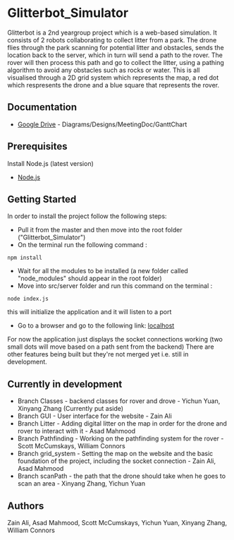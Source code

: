 # Glitterbot_Simulator
Glitterbot is a 2nd yeargroup project which is a web-based simulation. It consists of 2 robots collaborating to collect litter from a park. The drone flies through the park scanning for potential litter and obstacles, sends the location back to the server, which in turn will send a path to the rover. The rover will then process this path and go to collect the litter, using a pathing algorithm to avoid any obstacles such as rocks or water. This is all visualised through a 2D grid system which represents the map, a red dot which respresents the drone and a blue square that represents the rover.
## Documentation
* [Google Drive](https://drive.google.com/open?id=1AVRqvaEoW0lo5PRXyDMAQ6pkdIHL36RG) - Diagrams/Designs/MeetingDoc/GanttChart
## Prerequisites
Install Node.js (latest version)
* [Node.js](https://nodejs.org/it/)
## Getting Started
In order to install the project follow the following steps: 
* Pull it from the master and then move into the root folder ("Glitterbot_Simulator")
* On the terminal run the following command :
```
npm install
```
* Wait for all the modules to be installed (a new folder called "node_modules" should appear in the root folder)
* Move into src/server folder and run this command on the terminal : 
```
node index.js
```
this will initialize the application and it will listen to a port
* Go to a browser and go to the following link: [localhost](http://localhost:3000)

For now the application just displays the socket connections working (two small dots will move based on a path sent from the backend)
There are other features being built but they're not merged yet i.e. still in development.

## Currently in development
* Branch Classes - backend classes for rover and drove - Yichun Yuan, Xinyang Zhang (Currently put aside)
* Branch GUI - User interface for the website - Zain Ali
* Branch Litter - Adding digital litter on the map in order for the drone and rover to interact with it - Asad Mahmood
* Branch Pathfinding - Working on the pathfinding system for the rover - Scott McCumskays, William Connors
* Branch grid_system - Setting the map on the website and the basic foundation of the project, including the socket connection - Zain Ali, Asad Mahmood
* Branch scanPath - the path that the drone should take when he goes to scan an area - Xinyang Zhang, Yichun Yuan


## Authors
Zain Ali, Asad Mahmood, Scott McCumskays, Yichun Yuan, Xinyang Zhang, William Connors
